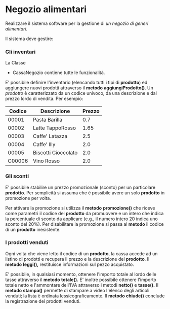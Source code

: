 # Negozio alimentari

Realizzare il sistema software per la gestione di *un negozio di generi alimentari.*

Il sistema deve gestire:

### Gli inventari
 La Classe 
 *	CassaNegozio contiene tutte le funzionalità.
 
 E' possibile definire l'inventario (elencando tutti i
 tipi di __prodotto__) ed aggiungere nuovi prodotti
 attraverso il __metodo__ __aggiungiProdotto()__. Un *prodotto* è
 caratterizzato da un codice univoco, da una descrizione
 e dal prezzo lordo di vendita. Per esempio:
 
Codice|Descrizione|Prezzo
---|---|---
00001|Pasta Barilla|0.7
00002|Latte TappoRosso|1.65
00003|Caffe' Latazza|2.5
00004|Caffe' Illy|2.0
00005|Biscotti Cioccolato|2.0
C00006|Vino Rosso|2.0

### Gli sconti
 E' possibile stabilire un prezzo promozionale (sconto)
 per un particolare __prodotto__. 
 Per semplicità si assuma  che è possibile avere un solo __prodotto__ in promozione
 per volta. 
 
 Per attivare la promozione si utilizza il
 __metodo__ __promozione()__ che riceve come parametri il codice
 del __prodotto__ da promuovere e un intero che indica la
 percentuale di sconto da applicare (e.g., il numero
 intero 20 indica uno sconto del 20%). Per disabilitare
 la promozione si passa al __metodo__ il codice di un __prodotto__
 inesistente.

### I prodotti venduti
 
 Ogni volta che viene letto il codice di un __prodotto__, la
 cassa accede ad un listino di prodotti e recupera il
 prezzo e la descrizione del __prodotto__. Il __metodo__ __leggi(),__
 restituisce informazioni sul pezzo acquistato.
 
 E' possibile, in qualsiasi momento, ottenere l'importo
 totale al lordo delle tasse attraverso il __metodo__
 __totale().__ E' inoltre possibile ottenere l'importo totale
 netto e l'ammontare dell'IVA attraverso i metodi __netto()__
 e __tasse().__ Il __metodo__ __stampa()__ permette di stampare a
 video l'elenco degli articoli venduti; la lista è
 ordinata lessicograficamente. Il __metodo__ __chiude()__ conclude
 la registrazione dei prodotti venduti.